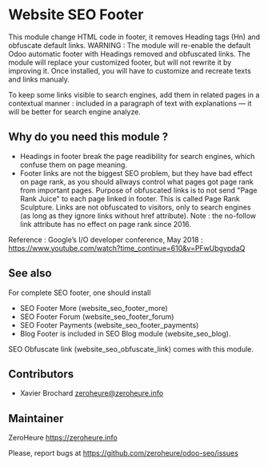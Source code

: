 # Website SEO Footer

This module change HTML code in footer, it removes Heading tags (Hn) and obfuscate default links. WARNING : The module will re-enable the default Odoo automatic footer with Headings removed and obfuscated links. The module will replace your customized footer, but will not rewrite it by improving it. Once installed, you will have to customize and recreate texts and links manualy.

To keep some links visible to search engines, add them in related pages in a contextual manner : included in a paragraph of text with explanations — it will be better for search engine analyze.

## Why do you need this module ?

- Headings in footer break the page readibility for search engines, which confuse them on page meaning.
- Footer links are not the biggest SEO problem, but they have bad effect on page rank, as you should allways control what pages got page rank from important pages. Purpose of obfuscated links is to not send "Page Rank Juice" to each page linked in footer. This is called Page Rank Sculpture. Links are not obfuscated to visitors, only to search engines (as long as they ignore links without href attribute). Note : the no-follow link attribute has no effect on page rank since 2016.


Reference : Google’s I/O developer conference, May 2018 : https://www.youtube.com/watch?time_continue=610&v=PFwUbgvpdaQ

## See also

For complete SEO footer, one should install

- SEO Footer More (website_seo_footer_more)
- SEO Footer Forum (website_seo_footer_forum)
- SEO Footer Payments (website_seo_footer_payments)
- Blog Footer is included in SEO Blog module (website_seo_blog).

SEO Obfuscate link (website_seo_obfuscate_link) comes with this module.

## Contributors

- Xavier Brochard zeroheure@zeroheure.info

## Maintainer

ZeroHeure
https://zeroheure.info

Please, report bugs at https://github.com/zeroheure/odoo-seo/issues
